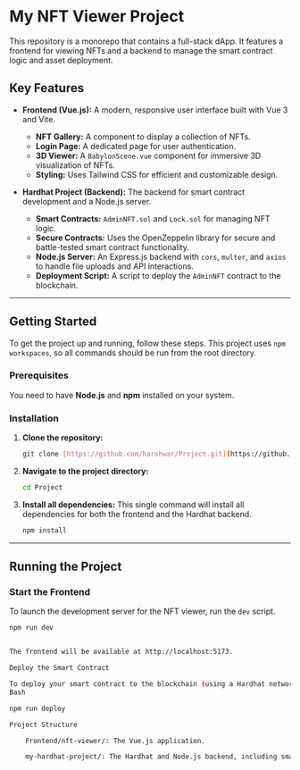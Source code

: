 # My NFT Viewer Project

This repository is a monorepo that contains a full-stack dApp. It features a frontend for viewing NFTs and a backend to manage the smart contract logic and asset deployment.

## Key Features

-   **Frontend (Vue.js):** A modern, responsive user interface built with Vue 3 and Vite.
    -   **NFT Gallery:** A component to display a collection of NFTs.
    -   **Login Page:** A dedicated page for user authentication.
    -   **3D Viewer:** A `BabylonScene.vue` component for immersive 3D visualization of NFTs.
    -   **Styling:** Uses Tailwind CSS for efficient and customizable design.

-   **Hardhat Project (Backend):** The backend for smart contract development and a Node.js server.
    -   **Smart Contracts:** `AdminNFT.sol` and `Lock.sol` for managing NFT logic.
    -   **Secure Contracts:** Uses the OpenZeppelin library for secure and battle-tested smart contract functionality.
    -   **Node.js Server:** An Express.js backend with `cors`, `multer`, and `axios` to handle file uploads and API interactions.
    -   **Deployment Script:** A script to deploy the `AdminNFT` contract to the blockchain.

---

## Getting Started

To get the project up and running, follow these steps. This project uses `npm workspaces`, so all commands should be run from the root directory.

### Prerequisites

You need to have **Node.js** and **npm** installed on your system.

### Installation

1.  **Clone the repository:**
    ```bash
    git clone [https://github.com/harshwar/Project.git](https://github.com/harshwar/Project.git)
    ```
2.  **Navigate to the project directory:**
    ```bash
    cd Project
    ```
3.  **Install all dependencies:**
    This single command will install all dependencies for both the frontend and the Hardhat backend.
    ```bash
    npm install
    ```

---

## Running the Project

### Start the Frontend

To launch the development server for the NFT viewer, run the `dev` script.

```bash
npm run dev


The frontend will be available at http://localhost:5173.

Deploy the Smart Contract

To deploy your smart contract to the blockchain (using a Hardhat network), use the deploy script.
Bash

npm run deploy

Project Structure

    Frontend/nft-viewer/: The Vue.js application.

    my-hardhat-project/: The Hardhat and Node.js backend, including smart contracts.
